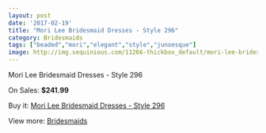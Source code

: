 ```yaml
---
layout: post
date: '2017-02-19'
title: "Mori Lee Bridesmaid Dresses - Style 296"
category: Bridesmaids
tags: ["beaded","mori","elegant","style","junoesque"]
image: http://img.sequinious.com/11266-thickbox_default/mori-lee-bridesmaid-dresses-style-296.jpg
---
```

Mori Lee Bridesmaid Dresses - Style 296

On Sales: **$241.99**
<a href="https://www.sequinious.com/bridesmaids/5151-mori-lee-bridesmaid-dresses-style-296.html"><amp-img layout="responsive" width="600" height="600" src="//img.sequinious.com/11266-thickbox_default/mori-lee-bridesmaid-dresses-style-296.jpg" alt="Mori Lee Bridesmaid Dresses - Style 296 0" /></a>
<a href="https://www.sequinious.com/bridesmaids/5151-mori-lee-bridesmaid-dresses-style-296.html"><amp-img layout="responsive" width="600" height="600" src="//img.sequinious.com/11267-thickbox_default/mori-lee-bridesmaid-dresses-style-296.jpg" alt="Mori Lee Bridesmaid Dresses - Style 296 1" /></a>

Buy it: [Mori Lee Bridesmaid Dresses - Style 296](https://www.sequinious.com/bridesmaids/5151-mori-lee-bridesmaid-dresses-style-296.html "Mori Lee Bridesmaid Dresses - Style 296")

View more: [Bridesmaids](https://www.sequinious.com/3-bridesmaids "Bridesmaids")
